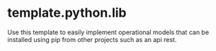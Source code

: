 # template.python.lib

Use this template to easily implement operational models that can be installed using pip from other projects such as an api rest.
